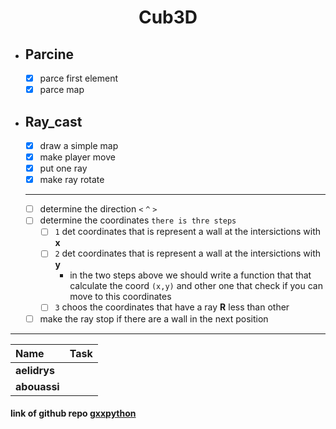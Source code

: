 <div align="center">
  <h1 style="text-align: center;">Cub3D</h1>
</div>

- ## Parcine

	- [x] parce first element
	- [x] parce map

- ## Ray_cast
	- [x] draw a simple map
	- [x] make player move
	- [x] put one ray
	- [x] make ray rotate
	***
	- [ ] determine the direction `<` `^` `>`
	- [ ] determine the coordinates `there is thre steps`
		- [ ] `1` det coordinates that is represent a wall at the intersictions with __x__
		- [ ] `2` det coordinates that is represent a wall at the intersictions with __y__
			- in the two steps above we should write a function that that calculate the coord `(x,y)`
				and other one that check if you can  move to this coordinates
		- [ ] `3` choos the coordinates that have a ray __R__ less than other
	- [ ] make the ray stop if there are a wall in the next position

***

|Name|Task|
|:-|:-|
| **aelidrys** |     |
| **abouassi**   |    |

#### link of github repo [gxxpython](https://github.com/gxxpython/cub)
